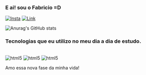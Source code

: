 ### E ai! sou o Fabricio =D


[![Insta](https://img.shields.io/badge/Instagram-E4405F?style=for-the-badge&logo=instagram&logoColor=white)](https://www.instagram.com/_fabriciotenoriio/)
[![Link](https://img.shields.io/badge/LinkedIn-0077B5?style=for-the-badge&logo=linkedin&logoColor=white)](https://www.linkedin.com/in/fabricio-tenorio-390261209/)


![Anurag's GitHub stats](https://github-readme-stats.vercel.app/api?username=Fabriciotenorio&show_icons=true&theme=dracula)

### Tecnologias que eu utilizo no meu dia a dia de estudo.

<div style="display: inline_block"><br/>
 <img align="center" alt="html5" src="https://img.shields.io/badge/HTML-239120?style=for-the-badge&logo=html5&logoColor=white" />
 <img align="center" alt="html5" src="https://img.shields.io/badge/CSS-239120?&style=for-the-badge&logo=css3&logoColor=white" />
 <img align="center" alt="html5" src="https://img.shields.io/badge/JavaScript-F7DF1E?style=for-the-badge&logo=javascript&logoColor=black" />
</div>

Amo essa nova fase da minha vida!
